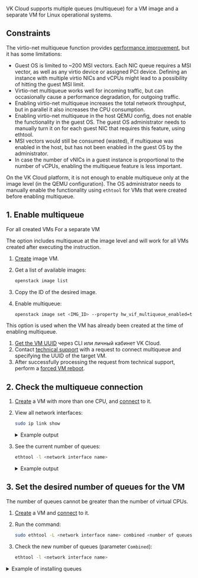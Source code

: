 VK Cloud supports multiple queues (multiqueue) for a VM image and a separate VM for Linux operational systems.

## Constraints

The virtio-net multiqueue function provides [performance improvement](https://specs.openstack.org/openstack/nova-specs/specs/liberty/implemented/libvirt-virtiomq.html), but it has some limitations:

- Guest OS is limited to ~200 MSI vectors. Each NIC queue requires a MSI vector, as well as any virtio device or assigned PCI device. Defining an instance with multiple virtio NICs and vCPUs might lead to a possibility of hitting the guest MSI limit.
- Virtio-net multiqueue works well for incoming traffic, but can occasionally cause a performance degradation, for outgoing traffic.
- Enabling virtio-net multiqueue increases the total network throughput, but in parallel it also increases the CPU consumption.
- Enabling virtio-net multiqueue in the host QEMU config, does not enable the functionality in the guest OS. The guest OS administrator needs to manually turn it on for each guest NIC that requires this feature, using ethtool.
- MSI vectors would still be consumed (wasted), if multiqueue was enabled in the host, but has not been enabled in the guest OS by the administrator.
- In case the number of vNICs in a guest instance is proportional to the number of vCPUs, enabling the multiqueue feature is less important.

<warn>

On the VK Cloud platform, it is not enough to enable multiqueue only at the image level (in the QEMU configuration). The OS administrator needs to manually enable the functionality using `ethtool` for VMs that were created before enabling multiqueue.

</warn>

## 1. Enable multiqueue

<tabs>
<tablist>
<tab>For all created VMs</tab>
<tab>For a separate VM</tab>
</tablist>
<tabpanel>

The option includes multiqueue at the image level and will work for all VMs created after executing the instruction.

1. [Create](../../instructions/images/images-manage) image VM.
1. Get a list of available images:

    ```bash
    openstack image list
    ```

1. Copy the ID of the desired image.
1. Enable multiqueue:

    ```bash
    openstack image set <IMG_ID> --property hw_vif_multiqueue_enabled=true
    ```

</tabpanel>
<tabpanel>

This option is used when the VM has already been created at the time of enabling multiqueue.

1. [Get the VM UUID](../../instructions/vm/vm-manage#getting_a_virtual_machine_id) через CLI или личный кабинет VK Cloud.
1. Contact [technical support](/en/contacts) with a request to connect multiqueue and specifying the UUID of the target VM.
1. After successfully processing the request from technical support, perform a [forced VM reboot](../../instructions/vm/vm-manage#forced_vm_reboot).

</tabpanel>
</tabs>

## 2. Check the multiqueue connection

1. [Create](../../instructions/vm/vm-create) a VM with more than one CPU, and [connect](../../instructions/vm/vm-connect) to it.
1. View all network interfaces:

    ```bash
    sudo ip link show
    ```

    <details>
     <summary>Example output</summary>

    ```bash
    ubuntu@dm-test:~$ sudo ip link show
    1: lo: <LOOPBACK,UP,LOWER_UP> mtu 65536 qdisc noqueue state UNKNOWN mode DEFAULT group default qlen 1000
        link/loopback 00:00:00:00:00:00 brd 00:00:00:00:00:00
    2: ens3: <BROADCAST,MULTICAST,UP,LOWER_UP> mtu 1500 qdisc mq state UP mode DEFAULT group default qlen 1000
        link/ether fa:16:3e:1d:3e:08 brd ff:ff:ff:ff:ff:ff
        altname enp0s3
    ```

    Here `ens3` is the name of the network interface for which you need to check the multiqueue connection.

    </details>

1. See the current number of queues:

    ```bash
    ethtool -l <network interface name>
    ```

    <details>
     <summary>Example output</summary>

    ```bash
    ubuntu@dm-test:~$ ethtool -l ens3
    Channel parameters for ens3:
    Pre-set maximums:
    RX:             n/a
    TX:             n/a
    Other:          n/a
    Combined:       1
    Current hardware settings:
    RX:             n/a
    TX:             n/a
    Other:          n/a
    Combined:       1
    ```

    </details>

## 3. Set the desired number of queues for the VM

<info>

The number of queues cannot be greater than the number of virtual CPUs.

</info>

1. [Create](../../instructions/vm/vm-create) a VM and [connect](../../instructions/vm/vm-connect) to it.
1. Run the command:

    ```bash
    sudo ethtool -L <network interface name> combined <number of queues>
    ```
1. Check the new number of queues (parameter `Combined`):

    ```bash
    ethtool -l <network interface name>
    ```

<details>
  <summary>Example of installing queues</summary>

```bash
ubuntu@dm-test:~$ sudo ethtool -L ens3 combined 2
ubuntu@dm-test:~$ ethtool -l ens3
Channel parameters for ens3:
Pre-set maximums:
RX:             n/a
TX:             n/a
Other:          n/a
Combined:       4
Current hardware settings:
RX:             n/a
TX:             n/a
Other:          n/a
Combined:       2
```

</details>
